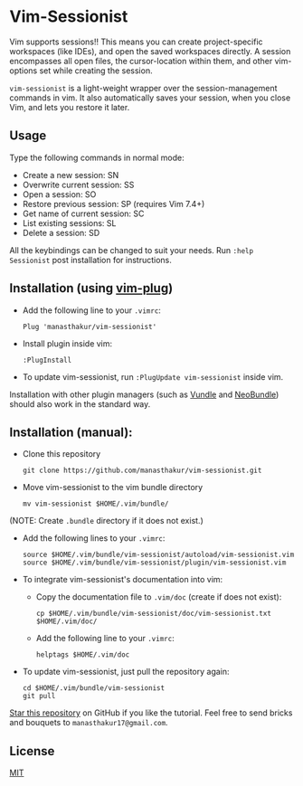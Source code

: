 # Vim-Sessionist

Vim supports sessions!! This means you can create project-specific workspaces
(like IDEs), and open the saved workspaces directly. A session encompasses all
open files, the cursor-location within them, and other vim-options set while
creating the session.

`vim-sessionist` is a light-weight wrapper over the session-management commands
in vim. It also automatically saves your session, when you close Vim, and lets
you restore it later.

## Usage

Type the following commands in normal mode:

* Create a new session: SN
* Overwrite current session: SS
* Open a session: SO
* Restore previous session: SP (requires Vim 7.4+)
* Get name of current session: SC
* List existing sessions: SL
* Delete a session: SD

All the keybindings can be changed to suit your needs. Run `:help Sessionist`
post installation for instructions.

## Installation (using [vim-plug](https://github.com/junegunn/vim-plug))

* Add the following line to your `.vimrc`:
    ```
    Plug 'manasthakur/vim-sessionist'
    ```

* Install plugin inside vim:
    ```
    :PlugInstall
    ```

* To update vim-sessionist, run `:PlugUpdate vim-sessionist` inside vim.

Installation with other plugin managers (such as [Vundle](https://github.com/VundleVim/Vundle.vim) and [NeoBundle](https://github.com/Shougo/neobundle.vim)) should also work in the standard way.

## Installation (manual):

* Clone this repository
    ```
    git clone https://github.com/manasthakur/vim-sessionist.git
    ```

* Move vim-sessionist to the vim bundle directory
    ```
    mv vim-sessionist $HOME/.vim/bundle/
    ```
(NOTE: Create `.bundle` directory if it does not exist.)

* Add the following lines to your `.vimrc`:
    ```
    source $HOME/.vim/bundle/vim-sessionist/autoload/vim-sessionist.vim
    source $HOME/.vim/bundle/vim-sessionist/plugin/vim-sessionist.vim
    ```

* To integrate vim-sessionist's documentation into vim:

    - Copy the documentation file to `.vim/doc` (create if does not exist):
        
        ```
        cp $HOME/.vim/bundle/vim-sessionist/doc/vim-sessionist.txt $HOME/.vim/doc/
        ```

    - Add the following line to your `.vimrc`:
        
        ```
        helptags $HOME/.vim/doc
        ```

* To update vim-sessionist, just pull the repository again:
    ```
    cd $HOME/.vim/bundle/vim-sessionist
    git pull
    ```

[Star this repository](https://github.com/manasthakur/vim-sessionist/) on GitHub if you like the tutorial.
Feel free to send bricks and bouquets to `manasthakur17@gmail.com`.

## License

[MIT](LICENSE)

